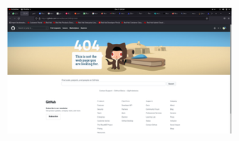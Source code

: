 ![](https://github.com/nouranhamdy/version-control-lab2/blob/main/Screenshot%20from%202021-12-09%2014-14-28.png)
